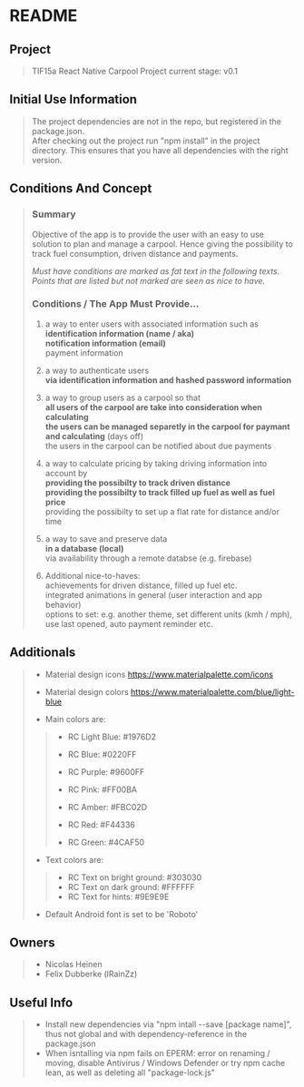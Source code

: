 # README #

## Project ##
>
> TIF15a React Native Carpool Project
> current stage: v0.1
>

## Initial Use Information
>
> The project dependencies are not in the repo, but registered in the package.json.  
> After checking out the project run "npm install" in the project directory.
> This ensures that you have all dependencies with the right version.
>

## Conditions And Concept ##
>
> ### Summary ###
> Objective of the app is to provide the user with an easy to use
> solution to plan and manage a carpool. Hence giving the possibility
> to track fuel consumption, driven distance and payments.  
>   
>
>
> *Must have conditions are marked as fat text in the following texts.*  
> *Points that are listed but not marked are seen as nice to have.*
> ### Conditions / The App Must Provide... ###
>  
> 1. a way to enter users with associated information such as  
>    **identification information (name / aka)**  
>    **notification information (email)**  
>    payment information  
>
> 1. a way to authenticate users  
>    **via identification information and hashed password information**  
> 
> 1. a way to group users as a carpool so that  
>    **all users of the carpool are take into consideration when calculating**  
>    **the users can be managed separetly in the carpool for paymant and calculating** (days off)  
>    the users in the carpool can be notified about due payments  
>
> 1. a way to calculate pricing by taking driving information into account by  
>    **providing the possibilty to track driven distance**  
>    **providing the possibilty to track filled up fuel as well as fuel price**  
>    providing the possibilty to set up a flat rate for distance and/or time  
> 
> 1. a way to save and preserve data  
>    **in a database (local)**  
>    via availability through a remote databse (e.g. firebase)  
>
> 2. Additional nice-to-haves:  
>    achievements for driven distance, filled up fuel etc.  
>    integrated animations in general (user interaction and app behavior)  
>    options to set: e.g. another theme, set  different units (kmh / mph), use last opened, auto payment reminder etc.  
>

## Additionals ##
>
> * Material design icons https://www.materialpalette.com/icons  
> * Material design colors https://www.materialpalette.com/blue/light-blue  
>  
> * Main colors are:  
>> * RC Light Blue: #1976D2  
>> * RC Blue:       #0220FF  
>> * RC Purple:     #9600FF  
>> * RC Pink:       #FF00BA
>> * RC Amber:      #FBC02D
>>  
>> * RC Red:        #F44336
>> * RC Green:      #4CAF50 
>  
> * Text colors are:   
>> * RC Text on bright ground: #303030  
>> * RC Text on dark ground:   #FFFFFF  
>> * RC Text for hints:        #9E9E9E  
>  
>  
> * Default Android font is set to be 'Roboto'
>  

## Owners ##
>
> * Nicolas Heinen
> * Felix Dubberke (lRainZz)
>

## Useful Info ##
>
> * Install new dependencies via "npm intall --save [package name]", thus not global and with dependency-reference in the package.json  
> * When isntalling via npm fails on EPERM: error on renaming / moving, disable Antivirus / Windows Defender or try npm cache lean, as well as deleting all "package-lock.js"  
>  